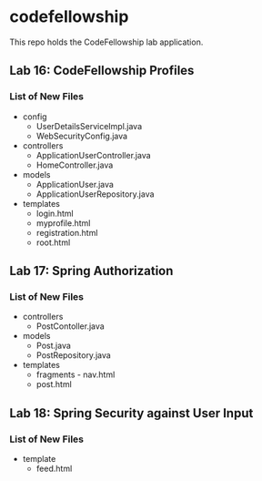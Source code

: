 # codefellowship

This repo holds the CodeFellowship lab application.

## Lab 16: CodeFellowship Profiles
### List of New Files
* config
  * UserDetailsServiceImpl.java
  * WebSecurityConfig.java
* controllers
  * ApplicationUserController.java
  * HomeController.java
* models
  * ApplicationUser.java
  * ApplicationUserRepository.java
* templates
  * login.html
  * myprofile.html
  * registration.html
  * root.html

## Lab 17: Spring Authorization
### List of New Files
* controllers
  * PostContoller.java
* models
  * Post.java
  * PostRepository.java
* templates
  * fragments - nav.html
  * post.html

## Lab 18: Spring Security against User Input
### List of New Files
* template
  * feed.html




